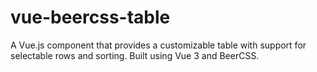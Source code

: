 # vue-beercss-table
A Vue.js component that provides a customizable table with support for selectable rows and sorting. Built using Vue 3 and BeerCSS.
